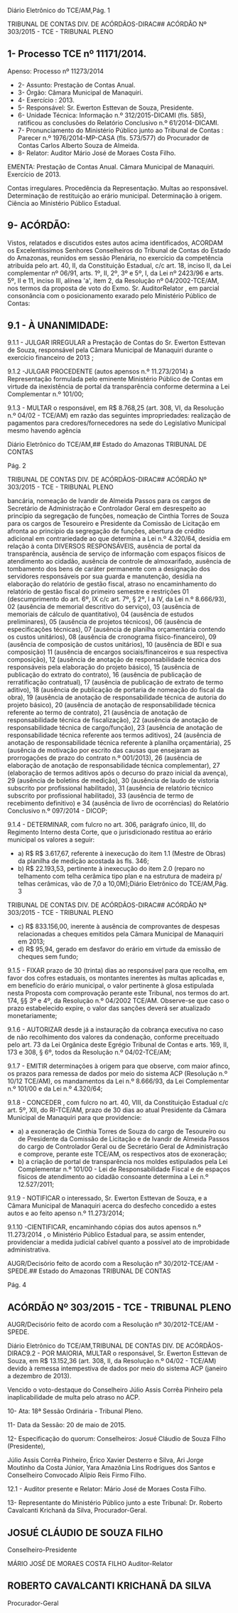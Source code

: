 Diário Eletrônico do TCE/AM,Pág. 1

TRIBUNAL DE CONTAS DIV. DE ACÓRDÃOS-DIRAC## ACÓRDÃO Nº 303/2015 - TCE - TRIBUNAL PLENO

## 1- Processo TCE nº 11171/2014.

Apenso: Processo nº 11273/2014

- 2- Assunto: Prestação de Contas Anual.
- 3- Órgão: Câmara Municipal de Manaquiri.
- 4- Exercício : 2013.
- 5- Responsável: Sr. Ewerton Esttevan de Souza, Presidente.
- 6- Unidade Técnica: Informação n.º 312/2015-DICAMI (fls. 585), ratificou as conclusões do Relatório Conclusivo n.º 61/2014-DICAMI.
- 7-  Pronunciamento  do  Ministério Público  junto  ao Tribunal  de  Contas :  Parecer  n.º 1976/2014-MP-CASA  (fls.  573/577)  do  Procurador  de  Contas  Carlos  Alberto  Souza  de Almeida.
- 8- Relator: Auditor Mário José de Moraes Costa Filho.

EMENTA: Prestação de Contas Anual. Câmara Municipal de Manaquiri. Exercício de 2013.

Contas irregulares. Procedência da Representação. Multas ao responsável. Determinação de restituição ao erário municipal. Determinação  à  origem.  Ciência  ao  Ministério Público Estadual.

## 9- ACÓRDÃO:

Vistos, relatados e discutidos estes autos acima identificados,  ACORDAM os Excelentíssimos  Senhores  Conselheiros do Tribunal de Contas do Estado do Amazonas, reunidos em sessão Plenária, no exercício da competência atribuída pelo  art. 40, II, da Constituição Estadual, c/c art. 18, inciso II, da Lei complementar nº 06/91, arts. 1º, II,  2º,  3º  e  5º,  I,  da  Lei  nº  2423/96  e  arts.  5º,  II  e  11,  inciso  III,  alínea  'a',  item  2,  da Resolução  nº  04/2002-TCE/AM,  nos  termos  da  proposta  de  voto  do  Exmo.  Sr.  AuditorRelator , em parcial consonância com o posicionamento exarado pelo Ministério Público de Contas:

## 9.1 - À UNANIMIDADE:

9.1.1  -  JULGAR  IRREGULAR a  Prestação  de  Contas  do Sr.  Ewerton Esttevan de Souza, responsável pela Câmara Municipal de Manaquiri durante o exercício financeiro de 2013 ;

9.1.2 -JULGAR  PROCEDENTE (autos apensos  n.º 11.273/2014) a Representação formulada  pelo  eminente  Ministério  Público  de  Contas  em  virtude  da inexistência  de  portal  da  transparência  conforme  determina  a  Lei  Complementar  n.º 101/00;

9.1.3 - MULTAR o responsável, em R$ 8.768,25 (art. 308, VI, da Resolução n.º 04/02 - TCE/AM) em razão das seguintes impropriedades: realização de pagamentos para  credores/fornecedores  na  sede  do  Legislativo  Municipal  mesmo  havendo  agência

Diário Eletrônico do TCE/AM,## Estado do Amazonas TRIBUNAL DE CONTAS

Pág. 2

TRIBUNAL DE CONTAS DIV. DE ACÓRDÃOS-DIRAC## ACÓRDÃO Nº 303/2015 - TCE - TRIBUNAL PLENO

bancária,  nomeação  de  Ivandir  de  Almeida  Passos  para  os  cargos  de  Secretário  de Administração e Controlador Geral em desrespeito ao princípio da segregação de funções, nomeação  de  Cinthia  Torres  de  Souza  para  os  cargos  de  Tesoureiro  e  Presidente  da Comissão  de  Licitação  em  afronta  ao  princípio  da  segregação  de  funções,  abertura  de crédito adicional em contrariedade ao que determina a Lei n.º 4.320/64, desídia em relação à conta DIVERSOS RESPONSÁVEIS, ausência de portal da transparência, ausência de serviço  de  informação  com  espaços  físicos  de  atendimento  ao  cidadão,  ausência  de controle de almoxarifado, ausência de tombamento dos bens de caráter permanente com a designação  dos  servidores  responsáveis  por  sua  guarda  e  manutenção,  desídia  na elaboração do relatório de gestão fiscal, atraso no encaminhamento do relatório de gestão fiscal do primeiro semestre e restrições 01 (descumprimento do art. 6º, IX c/c art. 7º, § 2º, I a IV, da Lei n.º 8.666/93), 02 (ausência de memorial descritivo do serviço), 03 (ausência de memoriais de cálculo de quantitativo), 04 (ausência de estudos preliminares), 05 (ausência de projetos técnicos), 06 (ausência de especificações técnicas), 07 (ausência de planilha orçamentária contendo os custos unitários), 08 (ausência de cronograma físico-financeiro), 09 (ausência de composição de custos unitários), 10 (ausência de BDI e sua composição) 11 (ausência de encargos sociais/financeiros e sua respectiva composição), 12 (ausência de  anotação  de  responsabilidade  técnica  dos  responsáveis  pela  elaboração  do  projeto básico), 15 (ausência de publicação do extrato do contrato), 16 (ausência de publicação de rerratificação  contratual),  17  (ausência  de  publicação  de  extrato  de  termo  aditivo),  18 (ausência  de  publicação  de  portaria  de  nomeação  do  fiscal  da  obra),  19  (ausência  de anotação  de  responsabilidade  técnica  de  autoria  do  projeto  básico),  20  (ausência  de anotação  de  responsabilidade  técnica  referente  ao  termo  de  contrato),  21  (ausência  de anotação  de  responsabilidade  técnica  de  fiscalização),  22  (ausência  de  anotação  de responsabilidade técnica de cargo/função), 23 (ausência de anotação de responsabilidade técnica  referente  aos  termos  aditivos),  24  (ausência  de  anotação  de  responsabilidade técnica  referente  à  planilha  orçamentária),  25  (ausência  de  motivação  por  escrito  das causas que ensejaram as prorrogações de prazo do contrato n.º 001/2013), 26 (ausência de elaboração de anotação de responsabilidade técnica complementar), 27 (elaboração de termos aditivos após o decurso do prazo inicial da avença), 29 (ausência de boletins de medição),  30  (ausência  de  laudo  de  vistoria  subscrito  por  profissional  habilitado),  31 (ausência de relatório técnico subscrito por profissional habilitado), 33 (ausência de termo de recebimento definitivo) e 34 (ausência de livro de ocorrências) do Relatório Conclusivo n.º 097/2014 - DICOP;

9.1.4  -  DETERMINAR, com  fulcro  no  art.  306,  parágrafo  único,  III,  do Regimento Interno desta Corte, que o jurisdicionado restitua ao erário municipal os valores a seguir:

- a) R$  R$  3.617,67,  referente  à  inexecução  do  item  1.1  (Mestre  de Obras) da planilha de medição acostada às fls. 346;
- b) R$  22.193,53,  pertinente  à  inexecução  do  item  2.0  (reparo  no telhamento com telha cerâmica tipo plan e na estrutura de madeira p/ telhas cerâmicas, vão de 7,0 a 10,0M);Diário Eletrônico do TCE/AM,Pág. 3

TRIBUNAL DE CONTAS DIV. DE ACÓRDÃOS-DIRAC## ACÓRDÃO Nº 303/2015 - TCE - TRIBUNAL PLENO

- c) R$ 833.156,00, inerente à ausência de comprovantes de  despesas relacionadas a cheques emitidos pela Câmara Municipal de Manaquiri em 2013;
- d) R$ 95,94,  gerado em desfavor do erário em virtude da emissão de cheques sem fundo;

9.1.5 - FIXAR prazo de 30 (trinta) dias ao responsável para que recolha, em favor dos cofres estaduais, os montantes inerentes às multas aplicadas e, em benefício do erário municipal, o valor pertinente à glosa estipulada nesta Proposta com comprovação perante  este  Tribunal,  nos  termos  do  art.  174,  §§  3º  e  4º,  da  Resolução  n.º  04/2002  TCE/AM. Observe-se que caso o prazo estabelecido expire, o valor das sanções deverá ser atualizado monetariamente;

9.1.6 - AUTORIZAR desde já a instauração da cobrança executiva no caso de não recolhimento dos valores da condenação, conforme preceituado pelo art. 73 da Lei Orgânica  deste  Egrégio  Tribunal  de  Contas  e  arts.  169,  II,  173  e  308,  §  6º,  todos  da Resolução n.º 04/02-TCE/AM;

9.1.7 - EMITIR determinações à origem para que observe, com maior afinco, os  prazos  para  remessa  de  dados  por  meio  do  sistema  ACP  (Resolução  n.º  10/12  TCE/AM), os mandamentos da Lei n.º 8.666/93, da Lei Complementar n.º 101/00 e da Lei n.º 4.320/64;

9.1.8 - CONCEDER , com fulcro no art. 40, VIII, da Constituição Estadual c/c art. 5º,  XII,  do RI-TCE/AM, prazo de 30 dias ao atual Presidente da Câmara Municipal de Manaquiri para que providencie:

- a) a exoneração de Cinthia Torres de Souza do cargo de Tesoureiro ou de  Presidente  da  Comissão  de  Licitação  e  de  Ivandir  de  Almeida Passos  do  cargo  de  Controlador  Geral  ou  de  Secretário  Geral  de Administração e comprove, perante este TCE/AM, os respectivos atos de exoneração;
- b) a criação de portal de transparência nos moldes estipulados pela Lei Complementar  n.º  101/00  -  Lei  de  Responsabilidade  Fiscal  e  de espaços  físicos  de  atendimento  ao  cidadão  consoante  determina  a Lei n.º 12.527/2011;

9.1.9 -  NOTIFICAR o  interessado,  Sr. Ewerton  Esttevan  de  Souza,  e  a Câmara Municipal de  Manaquiri  acerca do desfecho concedido a estes autos e ao feito apenso n.º 11.273/2014;

9.1.10 -CIENTIFICAR, encaminhando  cópias  dos  autos  apensos  n.º 11.273/2014 , o Ministério Público Estadual para, se assim entender, providenciar a medida judicial cabível quanto a possível ato de improbidade administrativa.

AUGR/Decisório feito de acordo com a Resolução nº 30/2012-TCE/AM - SPEDE.## Estado do Amazonas TRIBUNAL DE CONTAS

Pág. 4

## ACÓRDÃO Nº 303/2015 - TCE - TRIBUNAL PLENO

AUGR/Decisório feito de acordo com a Resolução nº 30/2012-TCE/AM - SPEDE.

Diário Eletrônico do TCE/AM,TRIBUNAL DE CONTAS DIV. DE ACÓRDÃOS-DIRAC9.2  -  POR MAIORIA,    MULTAR o  responsável,  Sr. Ewerton Esttevan  de Souza, em R$ 13.152,36 (art. 308, II, da Resolução n.º 04/02 - TCE/AM) devido à remessa intempestiva de dados por meio do sistema ACP (janeiro a dezembro de 2013).

Vencido o voto-destaque do Conselheiro Júlio Assis Corrêa Pinheiro pela inaplicabilidade de multa pelo atraso no ACP.

10- Ata: 18ª Sessão Ordinária - Tribunal Pleno.

11- Data da Sessão: 20 de maio de 2015.

12- Especificação do quorum: Conselheiros: Josué Cláudio de Souza Filho (Presidente),

Júlio Assis Corrêa Pinheiro, Érico  Xavier Desterro e Silva, Ari Jorge  Moutinho da Costa Júnior,  Yara  Amazônia Lins Rodrigues dos Santos e Conselheiro Convocado Alípio Reis Firmo Filho.

12.1 - Auditor presente e Relator: Mário José de Moraes Costa Filho.

13- Representante do Ministério Público junto a este Tribunal: Dr. Roberto Cavalcanti Krichanã da Silva, Procurador-Geral.

## JOSUÉ CLÁUDIO DE SOUZA FILHO

Conselheiro-Presidente

MÁRIO JOSÉ DE MORAES COSTA FILHO Auditor-Relator

## ROBERTO CAVALCANTI KRICHANÃ DA SILVA

Procurador-Geral